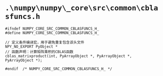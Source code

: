 # `.\numpy\numpy\_core\src\common\cblasfuncs.h`

```
#ifndef NUMPY_CORE_SRC_COMMON_CBLASFUNCS_H_
#define NUMPY_CORE_SRC_COMMON_CBLASFUNCS_H_

// 定义条件编译宏，用于避免重复包含该头文件
NPY_NO_EXPORT PyObject *
// 函数声明：计算矩阵乘积的CBLAS函数
cblas_matrixproduct(int, PyArrayObject *, PyArrayObject *, PyArrayObject *);

#endif  /* NUMPY_CORE_SRC_COMMON_CBLASFUNCS_H_ */
```